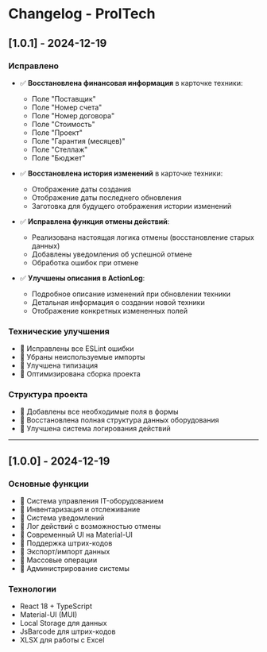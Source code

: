 # Changelog - ProITech

## [1.0.1] - 2024-12-19

### Исправлено
- ✅ **Восстановлена финансовая информация** в карточке техники:
  - Поле "Поставщик"
  - Поле "Номер счета" 
  - Поле "Номер договора"
  - Поле "Стоимость"
  - Поле "Проект"
  - Поле "Гарантия (месяцев)"
  - Поле "Стеллаж"
  - Поле "Бюджет"

- ✅ **Восстановлена история изменений** в карточке техники:
  - Отображение даты создания
  - Отображение даты последнего обновления
  - Заготовка для будущего отображения истории изменений

- ✅ **Исправлена функция отмены действий**:
  - Реализована настоящая логика отмены (восстановление старых данных)
  - Добавлены уведомления об успешной отмене
  - Обработка ошибок при отмене

- ✅ **Улучшены описания в ActionLog**:
  - Подробное описание изменений при обновлении техники
  - Детальная информация о создании новой техники
  - Отображение конкретных измененных полей

### Технические улучшения
- 🔧 Исправлены все ESLint ошибки
- 🔧 Убраны неиспользуемые импорты
- 🔧 Улучшена типизация
- 🔧 Оптимизирована сборка проекта

### Структура проекта
- 📁 Добавлены все необходимые поля в формы
- 📁 Восстановлена полная структура данных оборудования
- 📁 Улучшена система логирования действий

---

## [1.0.0] - 2024-12-19

### Основные функции
- 🚀 Система управления IT-оборудованием
- 🚀 Инвентаризация и отслеживание
- 🚀 Система уведомлений
- 🚀 Лог действий с возможностью отмены
- 🚀 Современный UI на Material-UI
- 🚀 Поддержка штрих-кодов
- 🚀 Экспорт/импорт данных
- 🚀 Массовые операции
- 🚀 Администрирование системы

### Технологии
- React 18 + TypeScript
- Material-UI (MUI)
- Local Storage для данных
- JsBarcode для штрих-кодов
- XLSX для работы с Excel
